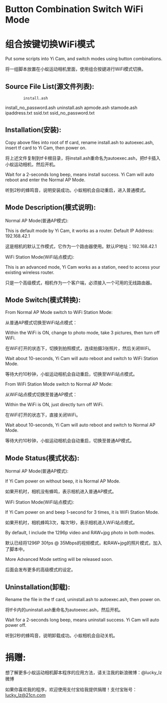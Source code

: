 # Button Combination Switch WiFi Mode
# 组合按键切换WiFi模式
Put some scripts into Yi Cam, and switch modes using button combinations.

将一组脚本放置在小蚁运动相机里面，使用组合按键进行WiFi模式切换。

## Source File List(源文件列表):
            install.ash
install_no_password.ash
          uninstall.ash
             apmode.ash
            stamode.ash
          ipaddress.txt
               ssid.txt
   ssid_no_password.txt

## Installation(安装):
Copy above files into root of tf card, rename install.ash to autoexec.ash, insert tf card to Yi Cam, then power on.

将上述文件复制到tf卡根目录，将install.ash重命名为autoexec.ash，把tf卡插入小蚁运动相机，然后开机。

Wait for a 2-seconds long beep, means install success. Yi Cam will auto reboot and enter the Normal AP Mode.

听到2秒的蜂鸣音，说明安装成功。小蚁相机会自动重启，进入普通模式。

## Mode Description(模式说明):
Normal AP Mode(普通AP模式):

This is default mode by Yi Cam, it works as a router. Default IP Address: 192.168.42.1

这是相机的默认工作模式，它作为一个路由器使用。默认IP地址：192.168.42.1

WiFi Station Mode(WiFi站点模式):

This is an advanced mode, Yi Cam works as a station, need to access your existing wireless router.

只是一个高级模式，相机作为一个客户端，必须接入一个可用的无线路由器。

## Mode Switch(模式转换):
From Normal AP Mode switch to WiFi Station Mode:

从普通AP模式切换至WiFi站点模式：

Within the WiFi is ON, change to photo mode, take 3 pictures, then turn off WiFi. 

在WiFi打开的状态下，切换到拍照模式，连续拍摄3张照片，然后关闭WiFi。

Wait about 10-seconds, Yi Cam will auto reboot and switch to WiFi Station Mode.

等待大约10秒钟，小蚁运动相机会自动重启，切换至WiFi站点模式。

From WiFi Station Mode switch to Normal AP Mode:

从WiFi站点模式切换至普通AP模式：

Within the WiFi is ON, just directly turn off WiFi.

在WiFi打开的状态下，直接关闭WiFi。

Wait about 10-seconds, Yi Cam will auto reboot and switch to Normal AP Mode.

等待大约10秒钟，小蚁运动相机会自动重启，切换至普通AP模式。

## Mode Status(模式状态):
Normal AP Mode(普通AP模式):

If Yi Cam power on without beep, it is Normal AP Mode. 

如果开机时，相机没有蜂鸣，表示相机进入普通AP模式。

WiFi Station Mode(WiFi站点模式):

If Yi Cam power on and beep 1-second for 3 times, it is WiFi Station Mode.

如果开机时，相机蜂鸣3次，每次1秒，表示相机进入WiFi站点模式。

By default, I include the 1296p video and RAW+jpg photo in both modes.

默认已经将1296P 30fps @ 35Mbps的视频模式，和RAW+jpg的照片模式，加入了脚本中。

More Advanced Mode setting will be released soon.

后面会发布更多的高级模式的设定。

## Uninstallation(卸载):
Rename the file in the tf card, uninstall.ash to autoexec.ash, then power on.

将tf卡内的uninstall.ash重命名为autoexec.ash，然后开机。

Wait for a 2-seconds long beep, means uninstall success. Yi Cam will auto power off.

听到2秒的蜂鸣音，说明卸载成功。小蚁相机会自动关机。

# 捐赠:
想了解更多小蚁运动相机脚本程序的应用方法，请关注我的新浪微博：@lucky_lz微博

如果你喜欢我的程序，欢迎使用支付宝给我提供捐赠！支付宝账号：lucky_lz@21cn.com
